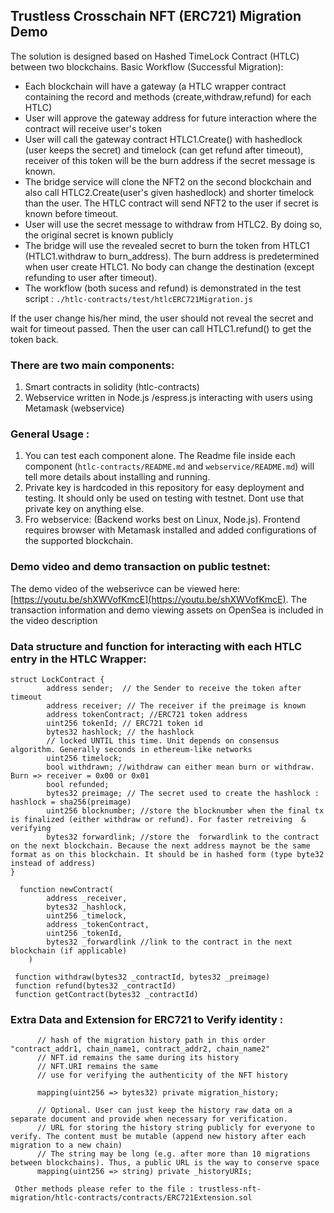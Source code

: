 ## Trustless Crosschain NFT (ERC721) Migration Demo 
  The solution is designed based on Hashed TimeLock Contract (HTLC) between two blockchains. 
  Basic Workflow (Successful Migration):
  * Each blockchain will have a gateway (a HTLC wrapper contract containing the record and methods (create,withdraw,refund) for each HTLC)
  * User will approve the gateway address for future interaction where the contract will receive user's token
  * User will call the gateway contract HTLC1.Create() with hashedlock (user keeps the secret) and timelock (can get refund after timeout), receiver of this token will be the burn address if the secret message is known.
  * The bridge service will clone the NFT2 on the second blockchain and also call HTLC2.Create(user's given hashedlock) and shorter timelock than the user. The HTLC contract will send NFT2 to the user if secret is known before timeout.
  * User will use the secret message to withdraw from HTLC2. By doing so, the original secret is known publicly
  * The bridge will use the revealed secret to burn the token from HTLC1 (HTLC1.withdraw to burn_address). The burn address is predetermined when user create HTLC1. No body can change the destination (except refunding to user after timeout).
  * The workflow (both sucess and refund) is demonstrated in the test script : `./htlc-contracts/test/htlcERC721Migration.js`

  If the user change his/her mind, the user should not reveal the secret and wait for timeout passed. Then the user can call HTLC1.refund() to get the token back.
### There are two main components: 
  1. Smart contracts in solidity (htlc-contracts)
  2. Webservice written in Node.js /espress.js interacting with users using Metamask (webservice)
### General Usage : 
  1. You can test each component alone. The Readme file inside each component (`htlc-contracts/README.md` and `webservice/README.md`) will tell more details about installing and running. 
  2. Private key is hardcoded in this repository for easy deployment and testing. It should only be used on testing with testnet. Dont use that private key on anything else. 
  3. Fro webservice: (Backend works best on Linux, Node.js). Frontend requires  browser with Metamask installed and added configurations of the supported blockchain.  
  
### Demo video and demo transaction on public testnet: 
  The demo video of the webserivce can be viewed here: [https://youtu.be/shXWVofKmcE](https://youtu.be/shXWVofKmcE). The transaction information and demo viewing assets on OpenSea is included in the video description 
  
  
### Data structure and function for interacting with each HTLC entry in the HTLC Wrapper: 
```
struct LockContract {
        address sender;  // the Sender to receive the token after timeout 
        address receiver; // The receiver if the preimage is known
        address tokenContract; //ERC721 token address
        uint256 tokenId; // ERC721 token id
        bytes32 hashlock; // the hashlock 
        // locked UNTIL this time. Unit depends on consensus algorithm. Generally seconds in ethereum-like networks
        uint256 timelock;
        bool withdrawn; //withdraw can either mean burn or withdraw. Burn => receiver = 0x00 or 0x01
        bool refunded; 
        bytes32 preimage; // The secret used to create the hashlock : hashlock = sha256(preimage)
        uint256 blocknumber; //store the blocknumber when the final tx is finalized (either withdraw or refund). For faster retreiving  & verifying
        bytes32 forwardlink; //store the  forwardlink to the contract on the next blockchain. Because the next address maynot be the same format as on this blockchain. It should be in hashed form (type byte32 instead of address)
}
```

```
  function newContract(
        address _receiver,
        bytes32 _hashlock,
        uint256 _timelock,
        address _tokenContract,
        uint256 _tokenId,
        bytes32 _forwardlink //link to the contract in the next blockchain (if applicable)
    )
```
```
 function withdraw(bytes32 _contractId, bytes32 _preimage)
 function refund(bytes32 _contractId)
 function getContract(bytes32 _contractId)
```
### Extra Data and Extension for ERC721 to Verify identity : 

```
      // hash of the migration history path in this order "contract_addr1, chain_name1, contract_addr2, chain_name2"
      // NFT.id remains the same during its history
      // NFT.URI remains the same
      // use for verifying the authenticity of the NFT history

      mapping(uint256 => bytes32) private migration_history;

      // Optional. User can just keep the history raw data on a separate document and provide when necessary for verification.
      // URL for storing the history string publicly for everyone to verify. The content must be mutable (append new history after each migration to a new chain)
      // The string may be long (e.g. after more than 10 migrations between blockchains). Thus, a public URL is the way to conserve space
      mapping(uint256 => string) private _historyURIs;
```

```
 Other methods please refer to the file : trustless-nft-migration/htlc-contracts/contracts/ERC721Extension.sol
```

